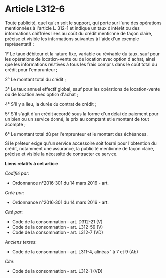# Article L312-6

Toute publicité, quel qu'en soit le support, qui porte sur l'une des opérations mentionnées à l'article L. 312-1 et indique
un taux d'intérêt ou des informations chiffrées liées au coût du crédit mentionne de façon claire, précise et visible les
informations suivantes à l'aide d'un exemple représentatif : 

1° Le taux débiteur et la nature fixe, variable ou révisable du taux, sauf pour les opérations de location-vente ou de
location avec option d'achat, ainsi que les informations relatives à tous les frais compris dans le coût total du crédit pour
l'emprunteur ; 

2° Le montant total du crédit ; 

3° Le taux annuel effectif global, sauf pour les opérations de location-vente ou de location avec option d'achat ; 

4° S'il y a lieu, la durée du contrat de crédit ; 

5° S'il s'agit d'un crédit accordé sous la forme d'un délai de paiement pour un bien ou un service donné, le prix au comptant
et le montant de tout acompte ; 

6° Le montant total dû par l'emprunteur et le montant des échéances. 

Si le prêteur exige qu'un service accessoire soit fourni pour l'obtention du crédit, notamment une assurance, la publicité
mentionne de façon claire, précise et visible la nécessité de contracter ce service.

**Liens relatifs à cet article**

_Codifié par_:

  - Ordonnance n°2016-301 du 14 mars 2016 - art.

_Créé par_:

  - Ordonnance n°2016-301 du 14 mars 2016 - art.

_Cité par_:

  - Code de la consommation - art. D312-21 (V)
  - Code de la consommation - art. L312-59 (V)
  - Code de la consommation - art. L312-7 (VD)

_Anciens textes_:

  - Code de la consommation - art. L311-4, alinéas 1 à 7 et 9 (Ab)

_Cite_:

  - Code de la consommation - art. L312-1 (VD)
